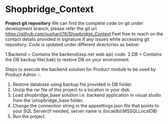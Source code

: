 # Shopbridge_Context

**Project git repository**
We can find the complete code on git under development branch, please refer the git url https://github.com/sushant76/Shopbridge_Context Feel free to reach on the contact details provided in signature if any issues while accessing git repository. Code is updated under different directories as below:

1.Backend = Contains the backend(asp.net web api) code.
2.DB = Contains the DB backup file(.bak) to restore DB on your environment.

Steps to execute the backend solution for Product module to be used by Product Admin -:

1. Restore database using backup file provided in DB folder.
2.  Unzip the rar file of this project to a location in your disk.
3. Load shopbridge_base solution i.e. backend application in visual studio from the \shopbridge_base folder.
4. Change the connection string in the appsettings.json file that points to your SQL Server(if needed, server name is (localdb)\MSSQLLocalDB) 
5. Run the project.


